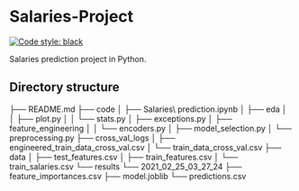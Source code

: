 # Salaries-Project

[![Code style: black](https://img.shields.io/badge/code%20style-black-000000.svg)](https://github.com/psf/black)

Salaries prediction project in Python.

## Directory structure

├── README.md
├── code
│   ├── Salaries\ prediction.ipynb
│   ├── eda
│   │   ├── plot.py
│   │   └── stats.py
│   ├── exceptions.py
│   ├── feature_engineering
│   │   └── encoders.py
│   ├── model_selection.py
│   └── preprocessing.py
├── cross_val_logs
│   ├── engineered_train_data_cross_val.csv
│   └── train_data_cross_val.csv
├── data
│   ├── test_features.csv
│   ├── train_features.csv
│   └── train_salaries.csv
└── results
    └── 2021_02_25_03_27_24
        ├── feature_importances.csv
        ├── model.joblib
        └── predictions.csv